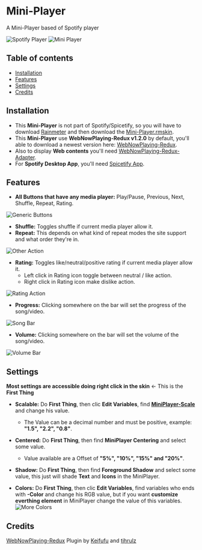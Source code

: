 # Mini-Player

A Mini-Player based of Spotify player

![Spotify Player](https://github.com/KazukiGames/Mini-Player/assets/121910047/30698d83-0c82-4877-9e25-9302c633636a)
![Mini Player](https://github.com/KazukiGames/Mini-Player/assets/121910047/f5f25c6d-d59c-4adc-9cc3-1e11eafe2846)


## Table of contents
- [Installation](#Installation)
- [Features](#Features)
- [Settings](#Settings)
- [Credits](#Credits)

## Installation
- This **Mini-Player** is not part of Spotify/Spicetify, so you will have to download [Rainmeter](https://www.rainmeter.net/) and then download the [Mini-Player.rmskin](https://github.com/KazukiGames/Mini-Player/releases).
- This **Mini-Player** use **WebNowPlaying-Redux v1.2.0** by default, you'll able to download a newest version here: [WebNowPlaying-Redux](https://github.com/keifufu/WebNowPlaying-Redux-Rainmeter/releases).
- Also to display **Web contents** you'll need [WebNowPlaying-Redux-Adapter](https://github.com/keifufu/WebNowPlaying-Redux#webnowplaying-redux).
- For **Spotify Desktop App**, you'll need [Spicetify App](https://spicetify.app/).
  
## Features
- **All Buttons that have any media player:** Play/Pause, Previous, Next, Shuffle, Repeat, Rating.

![Generic Buttons](https://github.com/KazukiGames/Mini-Player/assets/121910047/1c3431a2-ad25-460f-bbfd-980929df1558)

- **Shuffle:** Toggles shuffle if current media player allow it.
- **Repeat:** This depends on what kind of repeat modes the site support and what order they're in.

![Other Action](https://github.com/KazukiGames/Mini-Player/assets/121910047/ba993831-8a1f-4df9-82ce-2f538a696ac0)

- **Rating:** Toggles like/neutral/positive rating if current media player allow it.
  - Left click in Rating icon toggle between neutral / like action.
  - Right click in Rating icon make dislike action.

![Rating Action](https://github.com/KazukiGames/Mini-Player/assets/121910047/c7438a4d-2dd0-43d6-96aa-6b51fb9ddaf2)

- **Progress:** Clicking somewhere on the bar will set the progress of the song/video.

![Song Bar](https://github.com/KazukiGames/Mini-Player/assets/121910047/6567a3a3-bd75-4fc4-96bb-e8ebad58be97)

- **Volume:** Clicking somewhere on the bar will set the volume of the song/video.

![Volume Bar](https://github.com/KazukiGames/Mini-Player/assets/121910047/22eb625e-bd40-4fb5-b12c-ee48f42336c5)

## Settings
**Most settings are accessible doing right click in the skin** <- This is the **First Thing**

- **Scalable:** Do **First Thing**, then clic **Edit Variables**, find **[MiniPlayer-Scale]()** and change his value.
  - The Value can be a decimal number and must be positive, example: **"1.5", "2.2", "0.8"**.

- **Centered:** Do **First Thing**, then find **MiniPlayer Centering** and select some value.
  - Value available are a Offset of **"5%", "10%", "15%" and "20%"**.

- **Shadow:** Do **First Thing**, then find **Foreground Shadow** and select some value, this just will shade **Text** and **Icons** in the MiniPlayer.

- **Colors:**  Do **First Thing**, then clic **Edit Variables**, find variables who ends with **-Color** and change his RGB value, but if you want **customize everthing element** in MiniPlayer change the value of this variables.
![More Colors](https://github.com/KazukiGames/Mini-Player/assets/121910047/8fd21fa0-85de-4249-8a95-a6ecb1886bf2)

## Credits
[WebNowPlaying-Redux](https://github.com/keifufu/WebNowPlaying-Redux-Rainmeter) Plugin by [Keifufu](https://github.com/keifufu) and [tjhrulz](https://github.com/tjhrulz)
